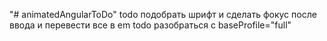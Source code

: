 "# animatedAngularToDo" 
todo подобрать шрифт и сделать фокус после ввода и перевести все в em
todo разобраться с  baseProfile="full"